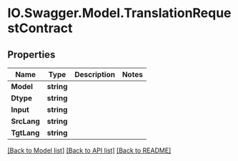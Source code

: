 # IO.Swagger.Model.TranslationRequestContract
## Properties

Name | Type | Description | Notes
------------ | ------------- | ------------- | -------------
**Model** | **string** |  | 
**Dtype** | **string** |  | 
**Input** | **string** |  | 
**SrcLang** | **string** |  | 
**TgtLang** | **string** |  | 

[[Back to Model list]](../README.md#documentation-for-models) [[Back to API list]](../README.md#documentation-for-api-endpoints) [[Back to README]](../README.md)

